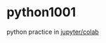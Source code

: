 # python1001
python practice in [jupyter/colab](https://colab.research.google.com/drive/1q4zcLhidVs3fXmNbm95pYVwkCOMIN5Ec?usp=sharing)

